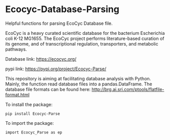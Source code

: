 # Ecocyc-Database-Parsing
Helpful functions for parsing EcoCyc Database file.

EcoCyc is a heavy curated scientific database for the bacterium Escherichia coli K-12 MG1655. The EcoCyc project performs literature-based curation of its genome, and of transcriptional regulation, transporters, and metabolic pathways.

Database link: https://ecocyc.org/

pypi link: https://pypi.org/project/Ecocyc-Parse/

This repository is aiming at facilitating database analysis with Python. Mainly, the function read database files into a pandas.DataFrame. The database file formats can be found here: http://brg.ai.sri.com/ptools/flatfile-format.html

To install the package:

    pip install Ecocyc-Parse

To import the package:

    import Ecocyc_Parse as ep
